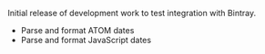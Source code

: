 Initial release of development work to test integration with Bintray.

* Parse and format ATOM dates
* Parse and format JavaScript dates
